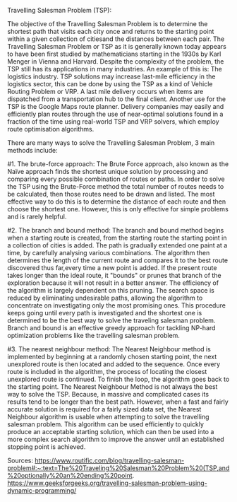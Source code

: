 Travelling Salesman Problem (TSP):

The objective of the Travelling Salesman Problem is to determine the shortest path that visits each city once and returns to the starting point within a given collection of citiesand the distances between each pair.
The Travelling Salesman Problem or TSP as it is generally known today appears to have been first studied by mathematicians starting in the 1930s by Karl Menger in Vienna and Harvard. 
Despite the complexity of the problem, the TSP still has its applications in many industries. An example of this is: The logistics industry. 
TSP solutions may increase last-mile efficiency in the logistics sector, this can be done by using the TSP as a kind of Vehicle Routing Problem or VRP.
A last mile delivery occurs when items are dispatched from a transportation hub to the final client. Another use for the TSP is the Google Maps route planner.
Delivery companies may easily and efficiently plan routes through the use of near-optimal solutions found in a fraction of the time using real-world TSP and VRP solvers, 
which employ route optimisation algorithms.

There are many ways to solve the Travelling Salesman Problem, 3 main methods include:

#1. The brute-force approach:
The Brute Force approach, also known as the Naïve approach finds the shortest unique solution by processing and comparing every possible combination of routes or paths. 
In order to solve the TSP using the Brute-Force method the total number of routes needs to be calculated, then those routes need to be drawn and listed. 
The most effective way to do this is to determine the distance of each route and then choose the shortest one. 
However, this is only effective for simple problems and is rarely helpful. 

#2. The branch and bound method:
The branch and bound method begins when a starting route is created, from the starting route the starting point in a collection of cities is added. 
The path is gradually extended one paint at a time, by carefully analysing various combinations. 
The algorithm then determines the length of the current route and compares it to the best route discovered thus far,every time a new point is added. 
If the present route takes longer than the ideal route, it "bounds" or prunes that branch of the exploration because it will not result in a better answer. 
The efficiency of the algorithm is largely dependent on this pruning. The search space is reduced by eliminating undesirable paths, 
allowing the algorithm to concentrate on investigating only the most promising ones. This procedure keeps going until every path is investigated and the shortest one is determined
to be the best way to solve the traveling salesman problem. 
Branch and bound is an effective greedy approach for tackling NP-hard optimization problems like the travelling salesman problem.


#3. The nearest neighbour method:
The Nearest Neighbour method is implemented by beginning at a randomly chosen starting point, the next unexplored route is then located and added to the sequence.
Once every route is included in the algorithm, the process of locating the closest unexplored route is continued. To finish the loop, the algorithm goes back to the starting point. 
The Nearest Neighbour Method is not always the best way to solve the TSP. Because, in massive and complicated cases its results tend to be longer than the best path. 
However, when a fast and fairly accurate solution is required for a fairly sized data set, the Nearest Neighbour algorithm is usable when attempting to solve the travelling salesman problem.
This algorithm can be used efficiently to quickly produce an acceptable starting solution, which can then be used into a more complex search algorithm to improve the answer 
until an established stopping point is achieved. 




Sources:
https://www.routific.com/blog/travelling-salesman-problem#:~:text=The%20Traveling%20Salesman%20Problem%20(TSP,and%20optionally%20an%20ending%20point.
https://www.geeksforgeeks.org/travelling-salesman-problem-using-dynamic-programming/
